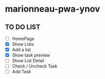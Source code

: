 # marionneau-pwa-ynov

## TO DO LIST

- [ ] HomePage
- [x] Show Lists
- [x] Add a list
- [x] Show task preview
- [ ] Show List Detail
- [ ] Check / Uncheck Task
- [ ] Add Task
